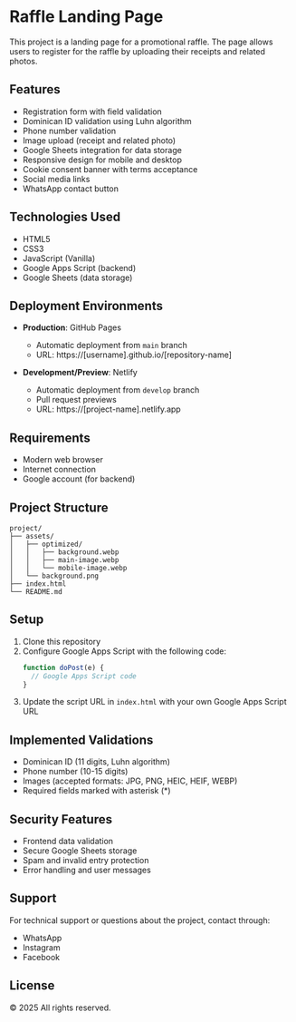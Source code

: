 # Raffle Landing Page

This project is a landing page for a promotional raffle. The page allows users to register for the raffle by uploading their receipts and related photos.

## Features

- Registration form with field validation
- Dominican ID validation using Luhn algorithm
- Phone number validation
- Image upload (receipt and related photo)
- Google Sheets integration for data storage
- Responsive design for mobile and desktop
- Cookie consent banner with terms acceptance
- Social media links
- WhatsApp contact button

## Technologies Used

- HTML5
- CSS3
- JavaScript (Vanilla)
- Google Apps Script (backend)
- Google Sheets (data storage)

## Deployment Environments

- **Production**: GitHub Pages
  - Automatic deployment from `main` branch
  - URL: https://[username].github.io/[repository-name]

- **Development/Preview**: Netlify
  - Automatic deployment from `develop` branch
  - Pull request previews
  - URL: https://[project-name].netlify.app

## Requirements

- Modern web browser
- Internet connection
- Google account (for backend)

## Project Structure

```
project/
├── assets/
│   ├── optimized/
│   │   ├── background.webp
│   │   ├── main-image.webp
│   │   └── mobile-image.webp
│   └── background.png
├── index.html
└── README.md
```

## Setup

1. Clone this repository
2. Configure Google Apps Script with the following code:
   ```javascript
   function doPost(e) {
     // Google Apps Script code
   }
   ```
3. Update the script URL in `index.html` with your own Google Apps Script URL

## Implemented Validations

- Dominican ID (11 digits, Luhn algorithm)
- Phone number (10-15 digits)
- Images (accepted formats: JPG, PNG, HEIC, HEIF, WEBP)
- Required fields marked with asterisk (*)

## Security Features

- Frontend data validation
- Secure Google Sheets storage
- Spam and invalid entry protection
- Error handling and user messages

## Support

For technical support or questions about the project, contact through:
- WhatsApp
- Instagram
- Facebook

## License

© 2025 All rights reserved.



